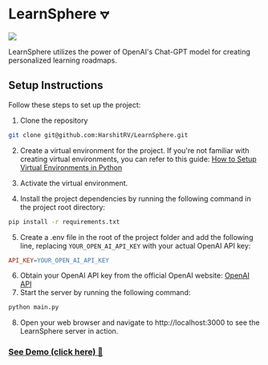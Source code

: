 # LearnSphere ⦡

<img src="https://i.imgur.com/r88JjEV.png">

LearnSphere utilizes the power of OpenAI's Chat-GPT model for creating personalized learning roadmaps.

## Setup Instructions

Follow these steps to set up the project:

1. Clone the repository
```bash
git clone git@github.com:HarshitRV/LearnSphere.git
```

2. Create a virtual environment for the project. If you're not familiar with creating virtual environments, you can refer to this guide: [How to Setup Virtual Environments in Python](https://www.freecodecamp.org/news/how-to-setup-virtual-environments-in-python/)

3. Activate the virtual environment.

4. Install the project dependencies by running the following command in the project root directory:
```bash
pip install -r requirements.txt

```
5. Create a .env file in the root of the project folder and add the following line, replacing `YOUR_OPEN_AI_API_KEY` with your actual OpenAI API key:
```makefile
API_KEY=YOUR_OPEN_AI_API_KEY
```
6. Obtain your OpenAI API key from the official OpenAI website: [OpenAI API](https://platform.openai.com/)
7. Start the server by running the following command:
```bash
python main.py
```
8. Open your web browser and navigate to http://localhost:3000 to see the LearnSphere server in action.

### [See Demo (click here) 🎥](https://www.youtube.com/watch?v=cpgLHeSlJuE)